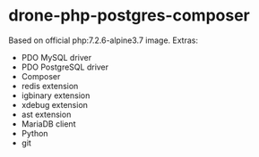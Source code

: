 # drone-php-postgres-composer

Based on official php:7.2.6-alpine3.7 image. Extras:

- PDO MySQL driver
- PDO PostgreSQL driver
- Composer
- redis extension
- igbinary extension
- xdebug extension
- ast extension
- MariaDB client
- Python
- git